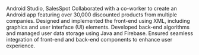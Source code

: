 Android Studio, SalesSpot
Collaborated with a co-worker to create an Android app featuring over 30,000 discounted products from multiple companies. 
Designed and implemented the front-end using XML, including graphics and user interface (UI) elements. 
Developed back-end algorithms and managed user data storage using Java and Firebase.
Ensured seamless integration of front-end and back-end components to enhance user experience.
